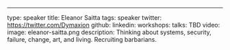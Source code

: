 ---
type: speaker
title: Eleanor Saitta
tags: speaker
twitter: https://twitter.com/Dymaxion
github: 
linkedin: 
workshops:
talks: TBD
video: 
image: eleanor-saitta.png
description: Thinking about systems, security, failure, change, art, and living. Recruiting barbarians.

